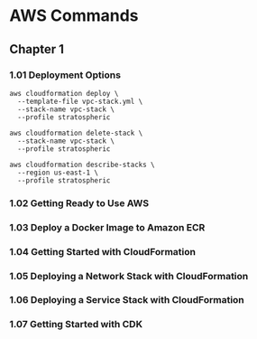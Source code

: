 # AWS Commands

## Chapter 1

### 1.01 Deployment Options

```shell
aws cloudformation deploy \
  --template-file vpc-stack.yml \
  --stack-name vpc-stack \
  --profile stratospheric
```
```shell
aws cloudformation delete-stack \
  --stack-name vpc-stack \
  --profile stratospheric
```
```shell
aws cloudformation describe-stacks \
  --region us-east-1 \
  --profile stratospheric
```

### 1.02 Getting Ready to Use AWS

### 1.03 Deploy a Docker Image to Amazon ECR

### 1.04 Getting Started with CloudFormation

### 1.05 Deploying a Network Stack with CloudFormation

### 1.06 Deploying a Service Stack with CloudFormation

### 1.07 Getting Started with CDK

